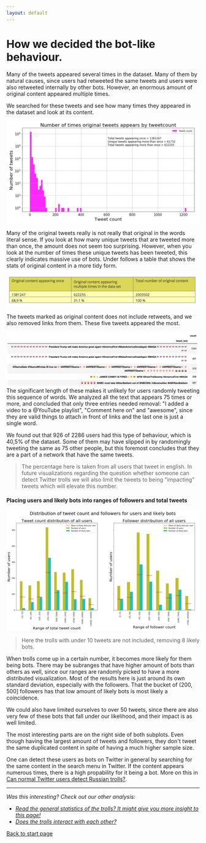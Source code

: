 ```yaml
---
layout: default
---
```


# How we decided the bot-like behaviour.

Many of the tweets appeared several times in the dataset. Many of them by natural causes, since users had retweeted the same tweets and users were also retweeted internally by other bots. However, an enormous amount of original content appeared multiple times.

We searched for these tweets and see how many times they appeared in the dataset and look at its content.

![Cumulative distribution](/botsdeciding/originaltweetshist.png)


Many of the original tweets really is not really that original in the words literal sense. If you look at how many unique tweets that are tweeted more than once, the amount does not seem too surprising. However, when you look at the number of times these unique tweets has been tweeted, this clearly indicates massive use of bots. Under follows a table that shows the stats of original content in a more tidy form.


![Table of original content](/botsdeciding/originaltweetstable.png)

The tweets marked as original content does not include retweets, and we also removed links from them. These five tweets appeared the most.

![Cumulative distribution](/botsdeciding/duplicatedtweetsexamples.png)
The significant length of these makes it unlikely for users randomly tweeting this sequence of words. We analyzed all the text that appears 75 times or more, and concluded that only three entries needed removal: "I added a video to a @YouTube playlist", "Comment here on" and "awesome", since they are valid things to attach in front of links and the last one is just a single word.

We found out that 926 of 2286 users had this type of behaviour, which is 40,5% of the dataset. Some of them may have slipped in by randomingly tweeting the same as 75 other people, but this foremost concludes that they are a part of a network that have the same tweets. 
> The percentage here is taken from all users that tweet in english. In future visualizations regarding the question whether someone can detect Twitter trolls we will also limit the tweets to being "impacting" tweets which will elevate this number.

#### Placing users and likely bots into ranges of followers and total tweets
![Follower and tweetcount](/botsdeciding/botsandusers.png)
>Here the trolls with under 10 tweets are not included, removing 8 likely bots.

When trolls come up in a certain number, it becomes more likely for them being bots. There may be subranges that have higher amount of bots than others as well, since our ranges are randomly picked to have a more distributed visualization. Most of the results here is just around its own standard deviation, especially with the followers. That the bucket  of (200, 500] followers has that low amount of likely bots is most likely a coincidence.

We could also have limited ourselves to over 50 tweets, since there are also very few of these bots that fall under our likelihood, and their impact is as well limited.

The most interesting parts are on the right side of both subplots. Even though having the largest amount of tweets and followers, they don't tweet the same duplicated content in spite of having a much higher sample size. 

One can detect these users as bots on Twitter in general by searching for the same content in the search menu in Twitter. If the content appears numerous times, there is a high propability for it being a bot. More on this in [Can normal Twitter users detect Russian trolls?](./userdetect.html). 

***
*Was this interesting? Check out our other analysis:*

- *[Read the general statistics of the trolls? It might give you more insight to this page!](./generalstats.html)*
- *[Does the trolls interact with each other?](./interact.html)*

[Back to start page](./)
